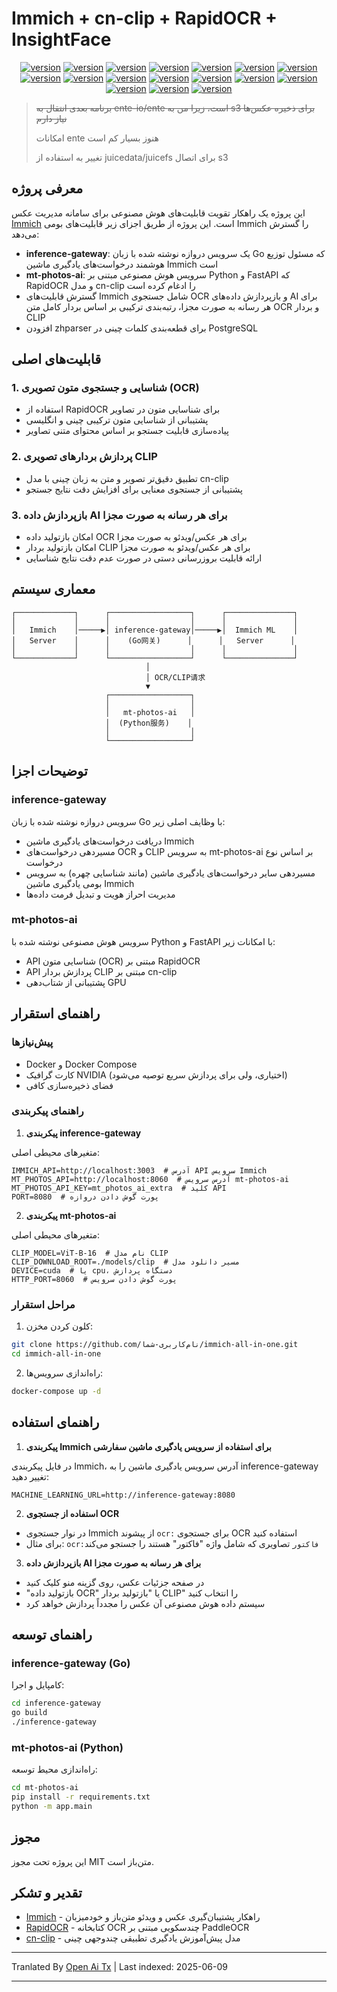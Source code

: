 # Immich + cn-clip + RapidOCR + InsightFace

<div style="text-align: center"><p><a href="https://openaitx.github.io/view.html?user=eric-gitta-moore&project=immich-all-in-one&lang=en"><img src="https://img.shields.io/badge/EN-white" alt="version"></a> <a href="https://openaitx.github.io/view.html?user=eric-gitta-moore&project=immich-all-in-one&lang=zh-CN"><img src="https://img.shields.io/badge/简中-white" alt="version"></a> <a href="https://openaitx.github.io/view.html?user=eric-gitta-moore&project=immich-all-in-one&lang=zh-TW"><img src="https://img.shields.io/badge/繁中-white" alt="version"></a> <a href="https://openaitx.github.io/view.html?user=eric-gitta-moore&project=immich-all-in-one&lang=ja"><img src="https://img.shields.io/badge/日本語-white" alt="version"></a> <a href="https://openaitx.github.io/view.html?user=eric-gitta-moore&project=immich-all-in-one&lang=ko"><img src="https://img.shields.io/badge/한국어-white" alt="version"></a> <a href="https://openaitx.github.io/view.html?user=eric-gitta-moore&project=immich-all-in-one&lang=th"><img src="https://img.shields.io/badge/ไทย-white" alt="version"></a> <a href="https://openaitx.github.io/view.html?user=eric-gitta-moore&project=immich-all-in-one&lang=fr"><img src="https://img.shields.io/badge/Français-white" alt="version"></a> <a href="https://openaitx.github.io/view.html?user=eric-gitta-moore&project=immich-all-in-one&lang=de"><img src="https://img.shields.io/badge/Deutsch-white" alt="version"></a> <a href="https://openaitx.github.io/view.html?user=eric-gitta-moore&project=immich-all-in-one&lang=es"><img src="https://img.shields.io/badge/Español-white" alt="version"></a> <a href="https://openaitx.github.io/view.html?user=eric-gitta-moore&project=immich-all-in-one&lang=it"><img src="https://img.shields.io/badge/Italiano-white" alt="version"></a> <a href="https://openaitx.github.io/view.html?user=eric-gitta-moore&project=immich-all-in-one&lang=ru"><img src="https://img.shields.io/badge/Русский-white" alt="version"></a> <a href="https://openaitx.github.io/view.html?user=eric-gitta-moore&project=immich-all-in-one&lang=pt"><img src="https://img.shields.io/badge/Português-white" alt="version"></a> <a href="https://openaitx.github.io/view.html?user=eric-gitta-moore&project=immich-all-in-one&lang=nl"><img src="https://img.shields.io/badge/Nederlands-white" alt="version"></a> <a href="https://openaitx.github.io/view.html?user=eric-gitta-moore&project=immich-all-in-one&lang=pl"><img src="https://img.shields.io/badge/Polski-white" alt="version"></a> <a href="https://openaitx.github.io/view.html?user=eric-gitta-moore&project=immich-all-in-one&lang=ar"><img src="https://img.shields.io/badge/العربية-white" alt="version"></a> <a href="https://openaitx.github.io/view.html?user=eric-gitta-moore&project=immich-all-in-one&lang=tr"><img src="https://img.shields.io/badge/Türkçe-white" alt="version"></a> <a href="https://openaitx.github.io/view.html?user=eric-gitta-moore&project=immich-all-in-one&lang=vi"><img src="https://img.shields.io/badge/Tiếng Việt-white" alt="version"></a> </p></div>

> ~~برنامه بعدی انتقال به ente-io/ente است، زیرا من به s3 برای ذخیره عکس‌ها نیاز دارم~~
> 
> امکانات ente هنوز بسیار کم است
> 
> تغییر به استفاده از juicedata/juicefs برای اتصال s3

## معرفی پروژه

این پروژه یک راهکار تقویت قابلیت‌های هوش مصنوعی برای سامانه مدیریت عکس [Immich](https://github.com/immich-app/immich) است. این پروژه از طریق اجزای زیر قابلیت‌های بومی Immich را گسترش می‌دهد:

- **inference-gateway**: یک سرویس دروازه نوشته شده با زبان Go که مسئول توزیع هوشمند درخواست‌های یادگیری ماشین Immich است
- **mt-photos-ai**: سرویس هوش مصنوعی مبتنی بر Python و FastAPI که RapidOCR و مدل cn-clip را ادغام کرده است
- گسترش قابلیت‌های Immich شامل جستجوی OCR و بازپردازش داده‌های AI برای هر رسانه به صورت مجزا، رتبه‌بندی ترکیبی بر اساس بردار کامل متن OCR و بردار CLIP
- افزودن zhparser برای قطعه‌بندی کلمات چینی در PostgreSQL

## قابلیت‌های اصلی

### 1. شناسایی و جستجوی متون تصویری (OCR)

- استفاده از RapidOCR برای شناسایی متون در تصاویر
- پشتیبانی از شناسایی متون ترکیبی چینی و انگلیسی
- پیاده‌سازی قابلیت جستجو بر اساس محتوای متنی تصاویر

### 2. پردازش بردارهای تصویری CLIP

- تطبیق دقیق‌تر تصویر و متن به زبان چینی با مدل cn-clip
- پشتیبانی از جستجوی معنایی برای افزایش دقت نتایج جستجو

### 3. بازپردازش داده AI برای هر رسانه به صورت مجزا

- امکان بازتولید داده OCR برای هر عکس/ویدئو به صورت مجزا
- امکان بازتولید بردار CLIP برای هر عکس/ویدئو به صورت مجزا
- ارائه قابلیت بروزرسانی دستی در صورت عدم دقت نتایج شناسایی

## معماری سیستم

```
┌─────────────┐      ┌──────────────────┐      ┌───────────────┐
│             │      │                  │      │               │
│   Immich    │─────▶│ inference-gateway│─────▶│  Immich ML    │
│   Server    │      │    (Go网关)      │      │   Server      │
│             │      │                  │      │               │
└─────────────┘      └──────────────────┘      └───────────────┘
                              │
                              │ OCR/CLIP请求
                              ▼
                     ┌──────────────────┐
                     │                  │
                     │   mt-photos-ai   │
                     │  (Python服务)    │
                     │                  │
                     └──────────────────┘
```

## توضیحات اجزا

### inference-gateway

سرویس دروازه نوشته شده با زبان Go با وظایف اصلی زیر:
- دریافت درخواست‌های یادگیری ماشین Immich
- مسیردهی درخواست‌های OCR و CLIP به سرویس mt-photos-ai بر اساس نوع درخواست
- مسیردهی سایر درخواست‌های یادگیری ماشین (مانند شناسایی چهره) به سرویس بومی یادگیری ماشین Immich
- مدیریت احراز هویت و تبدیل فرمت داده‌ها

### mt-photos-ai

سرویس هوش مصنوعی نوشته شده با Python و FastAPI با امکانات زیر:
- API شناسایی متون (OCR) مبتنی بر RapidOCR
- API پردازش بردار CLIP مبتنی بر cn-clip
- پشتیبانی از شتاب‌دهی GPU

## راهنمای استقرار

### پیش‌نیازها

- Docker و Docker Compose
- کارت گرافیک NVIDIA (اختیاری، ولی برای پردازش سریع توصیه می‌شود)
- فضای ذخیره‌سازی کافی

### راهنمای پیکربندی

1. **پیکربندی inference-gateway**

متغیرهای محیطی اصلی:
```
IMMICH_API=http://localhost:3003  # آدرس API سرویس Immich
MT_PHOTOS_API=http://localhost:8060  # آدرس سرویس mt-photos-ai
MT_PHOTOS_API_KEY=mt_photos_ai_extra  # کلید API
PORT=8080  # پورت گوش دادن دروازه
```

2. **پیکربندی mt-photos-ai**

متغیرهای محیطی اصلی:
```
CLIP_MODEL=ViT-B-16  # نام مدل CLIP
CLIP_DOWNLOAD_ROOT=./models/clip  # مسیر دانلود مدل
DEVICE=cuda  # یا cpu، دستگاه پردازش
HTTP_PORT=8060  # پورت گوش دادن سرویس
```

### مراحل استقرار

1. کلون کردن مخزن:
```bash
git clone https://github.com/نام‌کاربری-شما/immich-all-in-one.git
cd immich-all-in-one
```

2. راه‌اندازی سرویس‌ها:
```bash
docker-compose up -d
```

## راهنمای استفاده

1. **پیکربندی Immich برای استفاده از سرویس یادگیری ماشین سفارشی**

در فایل پیکربندی Immich، آدرس سرویس یادگیری ماشین را به inference-gateway تغییر دهید:
```
MACHINE_LEARNING_URL=http://inference-gateway:8080
```

2. **استفاده از جستجوی OCR**

- در نوار جستجوی Immich از پیشوند `ocr:` برای جستجوی OCR استفاده کنید
- برای مثال: `ocr:فاکتور` تصاویری که شامل واژه "فاکتور" هستند را جستجو می‌کند

3. **بازپردازش داده AI برای هر رسانه به صورت مجزا**

- در صفحه جزئیات عکس، روی گزینه منو کلیک کنید
- "بازتولید داده OCR" یا "بازتولید بردار CLIP" را انتخاب کنید
- سیستم داده هوش مصنوعی آن عکس را مجدداً پردازش خواهد کرد

## راهنمای توسعه

### inference-gateway (Go)

کامپایل و اجرا:
```bash
cd inference-gateway
go build
./inference-gateway
```

### mt-photos-ai (Python)

راه‌اندازی محیط توسعه:
```bash
cd mt-photos-ai
pip install -r requirements.txt
python -m app.main
```

## مجوز

این پروژه تحت مجوز MIT متن‌باز است.

## تقدیر و تشکر

- [Immich](https://github.com/immich-app/immich) - راهکار پشتیبان‌گیری عکس و ویدئو متن‌باز و خودمیزبان
- [RapidOCR](https://github.com/RapidAI/RapidOCR) - کتابخانه OCR چندسکویی مبتنی بر PaddleOCR
- [cn-clip](https://github.com/OFA-Sys/Chinese-CLIP) - مدل پیش‌آموزش یادگیری تطبیقی چندوجهی چینی

---

Tranlated By [Open Ai Tx](https://github.com/OpenAiTx/OpenAiTx) | Last indexed: 2025-06-09

---